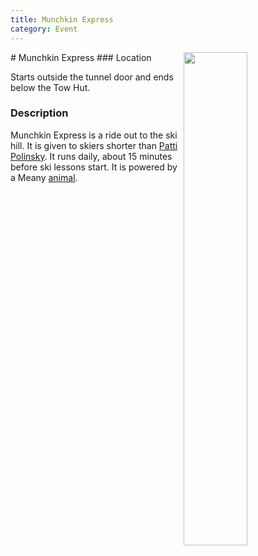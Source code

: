 ```yaml
---
title: Munchkin Express
category: Event
---
```

<img src="https://raw.githubusercontent.com/MeanyLodge/meanylodge.github.com/assets/img/2011-Moose.jpeg" style="width: 45%;" align="right">
# Munchkin Express
### Location

Starts outside the tunnel door and ends below the Tow Hut.

### Description

Munchkin Express is a ride out to the ski hill. It is given to skiers shorter than [Patti Polinsky](/Person/Patti-Polinsky). It runs daily, about 15 minutes before ski lessons start. It is powered by a Meany [animal](Machines).
